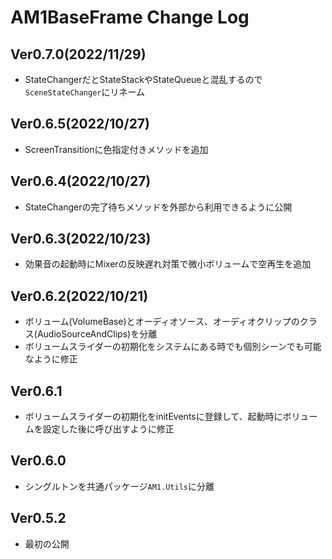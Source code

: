 # AM1BaseFrame Change Log

## Ver0.7.0(2022/11/29)
- StateChangerだとStateStackやStateQueueと混乱するので`SceneStateChanger`にリネーム

## Ver0.6.5(2022/10/27)
- ScreenTransitionに色指定付きメソッドを追加

## Ver0.6.4(2022/10/27)
- StateChangerの完了待ちメソッドを外部から利用できるように公開

## Ver0.6.3(2022/10/23)
- 効果音の起動時にMixerの反映遅れ対策で微小ボリュームで空再生を追加

## Ver0.6.2(2022/10/21)
- ボリューム(VolumeBase)とオーディオソース、オーディオクリップのクラス(AudioSourceAndClips)を分離
- ボリュームスライダーの初期化をシステムにある時でも個別シーンでも可能なように修正

## Ver0.6.1
- ボリュームスライダーの初期化をinitEventsに登録して、起動時にボリュームを設定した後に呼び出すように修正

## Ver0.6.0
- シングルトンを共通パッケージ`AM1.Utils`に分離

## Ver0.5.2
- 最初の公開
